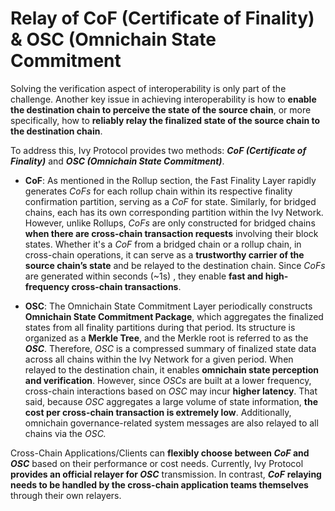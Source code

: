 # Relay of CoF (Certificate of Finality) & OSC (Omnichain State Commitment

Solving the verification aspect of interoperability is only part of the challenge. Another key issue in achieving interoperability is how to **enable the destination chain to perceive the state of the source chain**, or more specifically, how to **reliably relay the finalized state of the source chain to the destination chain**.

To address this, Ivy Protocol provides two methods: ***CoF (Certificate of Finality)*** and ***OSC (Omnichain State Commitment)***.

* **CoF**: As mentioned in the Rollup section, the Fast Finality Layer rapidly generates *CoFs* for each rollup chain within its respective finality confirmation partition, serving as a *CoF* for state. Similarly, for bridged chains, each has its own corresponding partition within the Ivy Network. However, unlike Rollups, *CoFs* are only constructed for bridged chains **when there are cross-chain transaction requests** involving their block states. Whether it's a *CoF* from a bridged chain or a rollup chain, in cross-chain operations, it can serve as a **trustworthy carrier of the source chain’s state** and be relayed to the destination chain. Since *CoFs* are generated within seconds (\~1s) , they enable **fast and high-frequency cross-chain transactions**.

* **OSC**: The Omnichain State Commitment Layer periodically constructs **Omnichain State Commitment Package**, which aggregates the finalized states from all finality partitions during that period. Its structure is organized as a **Merkle Tree**, and the Merkle root is referred to as the ***OSC***. Therefore, *OSC* is a compressed summary of finalized state data across all chains within the Ivy Network for a given period. When relayed to the destination chain, it enables **omnichain state perception and verification**. However, since *OSCs* are built at a lower frequency, cross-chain interactions based on *OSC* may incur **higher latency**. That said, because *OSC* aggregates a large volume of state information, **the cost per cross-chain transaction is extremely low**. Additionally, omnichain governance-related system messages are also relayed to all chains via the *OSC.*

Cross-Chain Applications/Clients can **flexibly choose between *CoF* and *OSC*** based on their performance or cost needs. Currently, Ivy Protocol **provides an official relayer for *OSC*** transmission. In contrast, ***CoF*** **relaying needs to be handled by the cross-chain application teams themselves** through their own relayers.